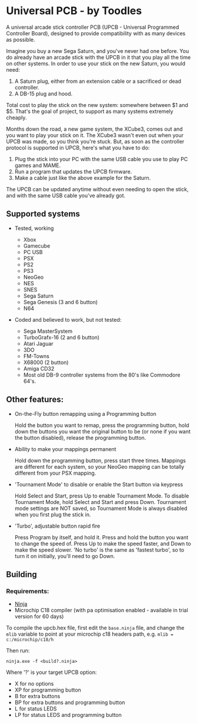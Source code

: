 # Universal PCB - by Toodles

A universal arcade stick controller PCB (UPCB - Universal Programmed Controller Board), designed to provide compatibility with as many devices as possible.

Imagine you buy a new Sega Saturn, and you've never had one before. You do already have an arcade stick with the UPCB in it that you play all the time on other systems. In order to use your stick on the new Saturn, you would need:

1. A Saturn plug, either from an extension cable or a sacrificed or dead controller. 
2. A DB-15 plug and hood. 

Total cost to play the stick on the new system: somewhere between $1 and $5. That's the goal of project, to support as many systems extremely cheaply.

Months down the road, a new game system, the XCube3, comes out and you want to play your stick on it. The XCube3 wasn't even out when your UPCB was made, so you think you're stuck. But, as soon as the controller protocol is supported in UPCB, here's what you have to do: 

1. Plug the stick into your PC with the same USB cable you use to play PC games and MAME. 
2. Run a program that updates the UPCB firmware.
3. Make a cable just like the above example for the Saturn.

The UPCB can be updated anytime without even needing to open the stick, and with the same USB cable you've already got.

## Supported systems

- Tested, working
  - Xbox
  - Gamecube
  - PC USB
  - PSX
  - PS2
  - PS3
  - NeoGeo
  - NES
  - SNES
  - Sega Saturn
  - Sega Genesis (3 and 6 button)
  - N64


- Coded and believed to work, but not tested:
  - Sega MasterSystem
  - TurboGrafx-16 (2 and 6 button)
  - Atari Jaguar
  - 3DO
  - FM-Towns
  - X68000 (2 button)
  - Amiga CD32
  - Most old DB-9 controller systems from the 80's like Commodore 64's.


## Other features:
- On-the-Fly button remapping using a Programming button
  
  Hold the button you want to remap, press the programming button, hold down the buttons you want the original button to be (or none if you want the button disabled), release the programming button.
- Ability to make your mappings permanent

  Hold down the programming button, press start three times. Mappings are different for each system, so your NeoGeo mapping can be totally different from your PSX mapping.
- 'Tournament Mode' to disable or enable the Start button via keypress

  Hold Select and Start, press Up to enable Tournament Mode. To disable Tournament Mode, hold Select and Start and press Down. Tournament mode settings are NOT saved, so Tournament Mode is always disabled when you first plug the stick in.
- 'Turbo', adjustable button rapid fire

  Press Program by itself, and hold it. Press and hold the button you want to change the speed of. Press Up to make the speed faster, and Down to make the speed slower. 'No turbo' is the same as 'fastest turbo', so to turn it on initially, you'll need to go Down.

## Building

### Requirements:
- [Ninja](https://ninja-build.org/)
- Microchip C18 compiler (with pa optimisation enabled - available in trial version for 60 days)

To compile the upcb.hex file, first edit the `base.ninja` file, and change the `mlib` variable to point at your microchip c18 headers path, e.g. `mlib = c:/microchip/c18/h`

Then run:

`ninja.exe -f <build?.ninja>`

Where '?' is your target UPCB option:

- X for no options
- XP for programming button
- B for extra buttons
- BP for extra buttons and programming button
- L for status LEDS
- LP for status LEDS and programming button
